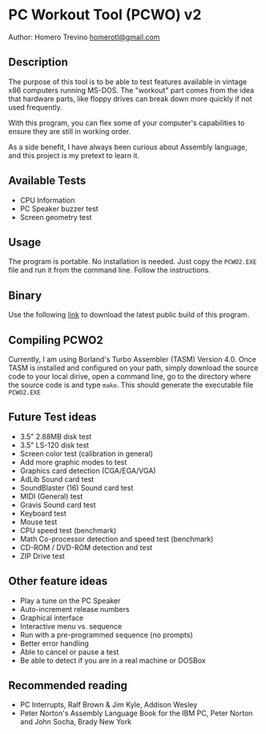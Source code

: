 # PC Workout Tool (PCWO) v2

Author: Homero Trevino <homerotl@gmail.com>

## Description
The purpose of this tool is to be able to test features available in vintage 
x86 computers running MS-DOS. The "workout" part comes from the idea that hardware 
parts, like floppy drives can break down more quickly if not used frequently. 

With this program, you can flex some of your computer's capabilities to ensure 
they are still in working order.

As a side benefit, I have always been curious about Assembly language, and 
this project is my pretext to learn it.

## Available Tests

 * CPU Information
 * PC Speaker buzzer test
 * Screen geometry test


## Usage
The program is portable. No installation is needed. Just copy the `PCWO2.EXE` 
file and run it from the command line. Follow the instructions.

## Binary
Use the following [link](http://homerotl.com/downloads/pcwo2/pcwo2_build001.zip) to download the 
latest public build of this program. 

## Compiling PCWO2
Currently, I am using Borland's Turbo Assembler (TASM) Version 4.0. Once 
TASM is installed and configured on your path, simply download the source code
to your local dirive, open a command line, go to the directory where the source
code is and type `make`. This should generate the executable
file `PCWO2.EXE`

## Future Test ideas

  * 3.5" 2.88MB disk test
  * 3.5" LS-120 disk test
  * Screen color test (calibration in general)
  * Add more graphic modes to test
  * Graphics card detection (CGA/EGA/VGA)
  * AdLib Sound card test
  * SoundBlaster (16) Sound card test
  * MIDI (General) test
  * Gravis Sound card test
  * Keyboard test
  * Mouse test
  * CPU speed test (benchmark)
  * Math Co-processor detection and speed test (benchmark)
  * CD-ROM / DVD-ROM detection and test
  * ZIP Drive test
 
## Other feature ideas

  * Play a tune on the PC Speaker
  * Auto-increment release numbers
  * Graphical interface
  * Interactive menu vs. sequence
  * Run with a pre-programmed sequence (no prompts)
  * Better error handling
  * Able to cancel or pause a test
  * Be able to detect if you are in a real machine or DOSBox

## Recommended reading
  * PC Interrupts, Ralf Brown & Jim Kyle, Addison Wesley
  * Peter Norton's Assembly Language Book for the IBM PC, Peter Norton and John Socha, Brady New York